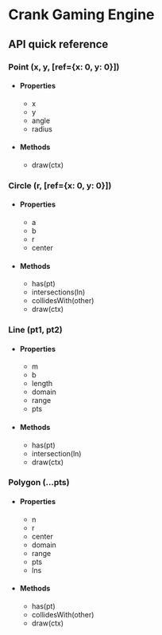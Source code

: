# Crank Gaming Engine
## API quick reference
### Point (x, y, [ref={x: 0, y: 0}])
  + #### Properties
    - x
    - y
    - angle
    - radius
  + #### Methods
    - draw(ctx)

### Circle (r, [ref={x: 0, y: 0}])
  + #### Properties
    - a
    - b
    - r
    - center
  + #### Methods
    - has(pt)
    - intersections(ln)
    - collidesWith(other)
    - draw(ctx)

### Line (pt1, pt2)
  + #### Properties
    - m
    - b
    - length
    - domain
    - range
    - pts
  + #### Methods
    - has(pt)
    - intersection(ln)
    - draw(ctx)

### Polygon (...pts)
  + #### Properties
    - n
    - r
    - center
    - domain
    - range
    - pts
    - lns
  + #### Methods
    - has(pt)
    - collidesWith(other)
    - draw(ctx)
